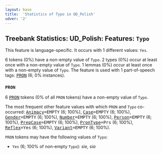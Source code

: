 ```yaml
---
layout: base
title:  'Statistics of Typo in UD_Polish'
udver: '2'
---
```


## Treebank Statistics: UD_Polish: Features: `Typo`

This feature is language-specific.
It occurs with 1 different values: `Yes`.

6 tokens (0%) have a non-empty value of `Typo`.
2 types (0%) occur at least once with a non-empty value of `Typo`.
1 lemmas (0%) occur at least once with a non-empty value of `Typo`.
The feature is used with 1 part-of-speech tags: <tt><a href="pl-pos-PRON.html">PRON</a></tt> (6; 0% instances).

### `PRON`

6 <tt><a href="pl-pos-PRON.html">PRON</a></tt> tokens (0% of all `PRON` tokens) have a non-empty value of `Typo`.

The most frequent other feature values with which `PRON` and `Typo` co-occurred: <tt><a href="pl-feat-Animacy.html">Animacy</a></tt><tt>=EMPTY</tt> (6; 100%), <tt><a href="pl-feat-Case.html">Case</a></tt><tt>=EMPTY</tt> (6; 100%), <tt><a href="pl-feat-Gender.html">Gender</a></tt><tt>=EMPTY</tt> (6; 100%), <tt><a href="pl-feat-Number.html">Number</a></tt><tt>=EMPTY</tt> (6; 100%), <tt><a href="pl-feat-Person.html">Person</a></tt><tt>=EMPTY</tt> (6; 100%), <tt><a href="pl-feat-PrepCase.html">PrepCase</a></tt><tt>=EMPTY</tt> (6; 100%), <tt><a href="pl-feat-PronType.html">PronType</a></tt><tt>=Prs</tt> (6; 100%), <tt><a href="pl-feat-Reflex.html">Reflex</a></tt><tt>=Yes</tt> (6; 100%), <tt><a href="pl-feat-Variant.html">Variant</a></tt><tt>=EMPTY</tt> (6; 100%).

`PRON` tokens may have the following values of `Typo`:

* `Yes` (6; 100% of non-empty `Typo`): <em>sie, sia</em>

